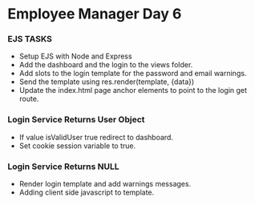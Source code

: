 # Employee Manager Day 6

### EJS TASKS
- Setup EJS with Node and Express
- Add the dashboard and the login to the views folder.
- Add slots to the login template for the password and email warnings.
- Send the template using res.render(template, {data})
- Update the index.html page anchor elements to point to the login get route.

### Login Service Returns User Object
- If value isValidUser true redirect to dashboard.
- Set cookie session variable to true.

### Login Service Returns NULL
- Render login template and add warnings messages.
- Adding client side javascript to template.


 


 
  